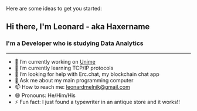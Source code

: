 
Here are some ideas to get you started:

## Hi there, I'm Leonard - aka Haxername
###  I'm a Developer who is studying Data Analytics
---
- 🔭 I’m currently working on [Unime](https://unime.io)
- 🌱 I’m currently learning TCP/IP protocols
- 🤔 I’m looking for help with Erc.chat, my blockchain chat app
- 💬 Ask me about my main programming computer
- 📫 How to reach me: leonardmelnik@gmail.com
- 😄 Pronouns: He/Him/His
- ⚡ Fun fact: I just found a typewriter in an antique store and it works!!


